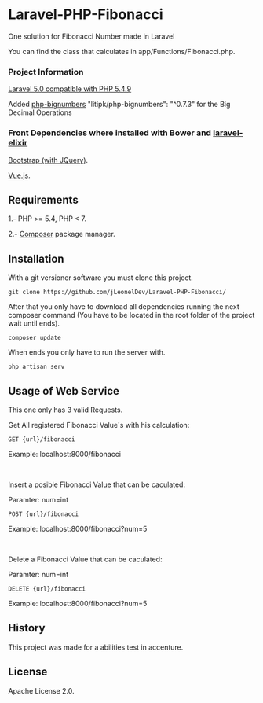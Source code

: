 # Laravel-PHP-Fibonacci

One solution for Fibonacci Number made in Laravel

You can find the class that calculates in app/Functions/Fibonacci.php.

### Project Information
  [Laravel 5.0 compatible with PHP 5.4.9](https://laravel.com/docs/5.0/installation)
  
  Added [php-bignumbers](https://github.com/Litipk/php-bignumbers) "litipk/php-bignumbers": "^0.7.3" for the Big Decimal Operations
  
### Front Dependencies where installed with Bower and [laravel-elixir](https://laravel.com/docs/5.0/elixir)
  [Bootstrap (with JQuery)](http://getbootstrap.com/).
  
  [Vue.js](https://vuejs.org/).
  
  
## Requirements
1.- PHP >= 5.4, PHP < 7.

2.- [Composer](http://getcomposer.org/) package manager.

## Installation

With a git versioner software you must clone this project.
```
git clone https://github.com/jLeonelDev/Laravel-PHP-Fibonacci/
```
After that you only have to download all dependencies running the next composer command (You have to be located in the root folder of the project wait until ends).
```
composer update
```

When ends you only have to run the server with.
```
php artisan serv
```

## Usage of Web Service
This one only has 3 valid Requests.


Get All registered Fibonacci Value´s with his calculation:

  ```
  GET {url}/fibonacci
  ```
  Example: localhost:8000/fibonacci
  
  <br />

Insert a posible Fibonacci Value that can be caculated:

  Paramter: num=int
  ```
  POST {url}/fibonacci
  ```
  Example: localhost:8000/fibonacci?num=5

<br />

Delete a Fibonacci Value that can be caculated:

  Paramter: num=int
  ```
  DELETE {url}/fibonacci
  ```
  Example: localhost:8000/fibonacci?num=5


## History
This project was made for a abilities test in accenture.

## License
Apache License 2.0.
